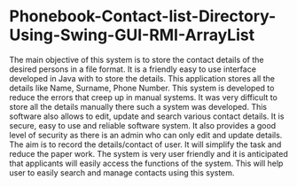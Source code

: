 # Phonebook-Contact-list-Directory-Using-Swing-GUI-RMI-ArrayList

The main objective of this system is to store the contact details of the desired persons in a file format. It is a friendly easy to use interface developed in Java with to 
store the details. This application stores all the details like Name, Surname, Phone Number. This system is developed to reduce the errors that creep up in manual systems. 
It was very difficult to store all the details manually there such a system was developed. This software also allows to edit, update and search various contact details. 
It is secure, easy to use and reliable software system. It also provides a good level of security as there is an admin who can only edit and update details.  
The aim is to record the details/contact  of user. It will simplify the task and reduce the paper work. The system is very user friendly and it is anticipated that applicants 
will easily access the functions of the system. This will help user to easily search and manage contacts using this system.
